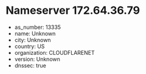 # Nameserver 172.64.36.79

* as_number: 13335
* name: Unknown
* city: Unknown
* country: US
* organization: CLOUDFLARENET
* version: Unknown
* dnssec: true
